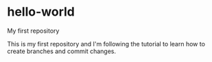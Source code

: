 # hello-world
My first repository

This is my first repository and I'm following the tutorial to learn how to create branches and commit changes.
